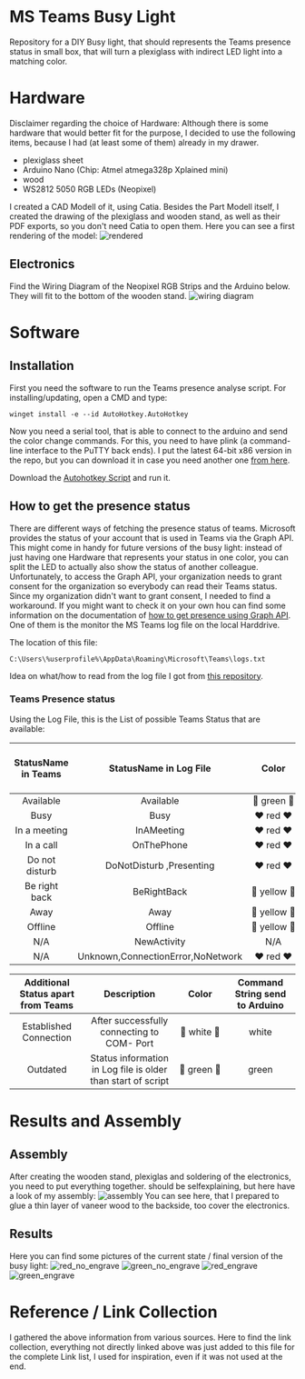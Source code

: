 # MS Teams Busy Light

Repository for a DIY Busy light, that should represents the Teams presence status in small box, that will turn a plexiglass 
with indirect LED light into a matching color.


# Hardware

Disclaimer regarding the choice of Hardware: Although there is some hardware that would better fit for the purpose, 
I decided to use the following items, because I had (at least some of them) already in my drawer. 

* plexiglass sheet
* Arduino Nano (Chip: Atmel atmega328p Xplained mini)
* wood 
* WS2812 5050 RGB LEDs (Neopixel)

I created a CAD Modell of it, using Catia. Besides the Part Modell itself, I created the drawing of the plexiglass and 
wooden stand, as well as their PDF exports, so you don't need Catia to open them. Here you can see a first rendering of the model: 
![rendered](images/rendered.bmp)

## Electronics
Find the Wiring Diagram of the Neopixel RGB Strips and the Arduino below. They will fit to the bottom of the wooden stand. 
![wiring diagram](images/wiring%20diagram.png)

# Software

## Installation

First you need the software to run the Teams presence analyse script. For installing/updating, open a CMD and type:

	winget install -e --id AutoHotkey.AutoHotkey


Now you need a serial tool, that is able to connect to the arduino and send the color change commands. For this, you need to have plink (a command-line interface to the PuTTY back ends). I put the latest 64-bit x86 version in the repo, but you can download it in case you need another one [from here][9].


Download the [Autohotkey Script](Read%20File.ahk) and run it.

## How to get the presence status

There are different ways of fetching the presence status of teams. Microsoft provides the status of your account that 
is used in Teams via the Graph API. This might come in handy for future versions of the busy light: 
instead of just having one Hardware that represents your status in one color, you can split the LED to actually also show 
the status of another colleague. Unfortunately, to access the Graph API, your organization needs to grant consent 
for the organization so everybody can read their Teams status. Since my organization didn't want to grant consent, 
I needed to find a workaround. If you might want to check it on your own hou can find some information on the documentation of
[how to get presence using Graph API][6].
One of them is the monitor the MS Teams log file on the local Harddrive.

The location of this file: 

	C:\Users\%userprofile%\AppData\Roaming\Microsoft\Teams\logs.txt
	
Idea on what/how to read from the log file I got from [this repository][2].
	
### Teams Presence status
Using the Log File, 
this is the List of possible Teams Status that are available:

| StatusName in Teams | StatusName in Log File  |  				Color 					| Command String send to Arduino |
|:-------------------:|:-----------------------:|:-------------------------------------:|:------------------------------:|
|    Available        |        Available        | 	:green_heart: green :green_heart: 	|			green				 |
|    Busy             |     Busy                | 	 :heart: red :heart:			    |			red				 	 |
|    In a meeting     | InAMeeting  			|	 :heart: red :heart:			    |			red				 	 |
|    In a call        |     OnThePhone          | 	 :heart: red :heart:			    |			red				 	 |
|    Do not disturb   | DoNotDisturb ,Presenting| 	 :heart: red :heart:			    |			red				 	 |
|    Be right back    |     BeRightBack         | :yellow_heart: yellow :yellow_heart:	|			yellow				 |
| 	 Away             |		Away				| :yellow_heart: yellow :yellow_heart:	|			yellow				 |
|	 Offline          |		Offline				| :yellow_heart: yellow :yellow_heart:	|			yellow				 |
| 		N/A			  | NewActivity				| 						N/A	 			|								 |
| 		N/A			  | Unknown,ConnectionError,NoNetwork| :heart: red :heart:		 	|			red				 	 |

| Additional Status apart from Teams | 				Description 				  |  				Color 				  | Command String send to Arduino |
|:----------------------------------:|:------------------------------------------:|:-------------------------------------:|:------------------------------:|
|Established Connection				 | After successfully connecting to COM- Port | :white_heart: white :white_heart:	  |				white			   |
| Outdated 				| Status information in Log file is older than start of script| :green_heart: green :green_heart: |				green		       |	


# Results and Assembly

## Assembly 
After creating the wooden stand, plexiglas and soldering of the electronics, you need to put everything together. should be selfexplaining, but here have a look of my assembly:
![assembly](images/assembly_and_glue.jpg)
You can see here, that I prepared to glue a thin layer of vaneer wood to the  backside, too cover the electronics. 

## Results
Here you can find some pictures of the current state / final version of the busy light:
![red_no_engrave](images/red_without_Engraving.jpg)
![green_no_engrave](images/green_without_engraving.jpg)
![red_engrave](images/red_with_engraving.jpg)
![green_engrave](images/green_with_engraving.jpg)


# Reference / Link Collection

I gathered the above information from various sources. Here to find the link collection, everything not directly linked above
was just added to this file for the complete Link list, I used for inspiration, even if it was not used at the end. 


[1]: <https://www.reddit.com/r/MicrosoftTeams/comments/iuxcac/diy_busylight/?rdt=45645> "Reddit Discussion"
[2]: <https://github.com/ajobbins/AHK-Teams-Presence> "AutoHotKey Log"
[3]: <https://github.com/JnyJny/busylight> 
[4]: <https://github.com/toblum/ESPTeamsPresence>
[5]: <https://www.eliostruyf.com/diy-building-busy-light-show-microsoft-teams-presence/>
[6]: <https://learn.microsoft.com/en-us/graph/api/presence-get?view=graph-rest-beta&tabs=http#code-try-1>
[7]: <https://www.hackster.io/benedikt-hubschen/office-busylight-1a8e30>
[8]: <https://teamsqueen.com/2021/08/19/a-busylight-with-microsoft-teams/>
[9]: <https://www.chiark.greenend.org.uk/~sgtatham/putty/latest.html>





